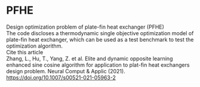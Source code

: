 # PFHE
Design optimization problem of plate-fin heat exchanger (PFHE)  
The code discloses a thermodynamic single objective optimization model of plate-fin heat exchanger, which can be used as a test benchmark to test the optimization algorithm.  
Cite this article  
Zhang, L., Hu, T., Yang, Z. et al. Elite and dynamic opposite learning enhanced sine cosine algorithm for application to plat-fin heat exchangers design problem. Neural Comput & Applic (2021).   
https://doi.org/10.1007/s00521-021-05963-2
